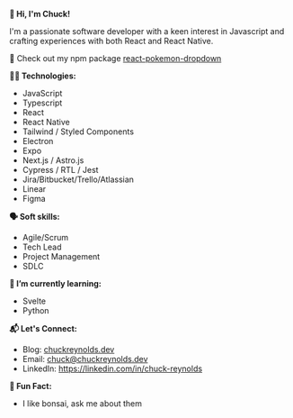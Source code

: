 <!--
**GUITARPLRC/guitarplrc** is a ✨ _special_ ✨ repository because its `README.md` (this file) appears on your GitHub profile.

Here are some ideas to get you started:

- 🔭 I’m currently working on ...
- 🌱 I’m currently learning ...
- 👯 I’m looking to collaborate on ...
- 🤔 I’m looking for help with ...
- 💬 Ask me about ...
- 📫 How to reach me: ...
- 😄 Pronouns: ...
- ⚡ Fun fact: ...
-->

**👋 Hi, I'm Chuck!**

I'm a passionate software developer with a keen interest in Javascript and crafting experiences with both React and React Native.

👀 Check out my npm package [react-pokemon-dropdown](https://www.npmjs.com/package/react-pokemon-dropdown)

**🧑‍💻 Technologies:**

*  JavaScript
*  Typescript
*  React
*  React Native
*  Tailwind / Styled Components
*  Electron
*  Expo
*  Next.js / Astro.js
*  Cypress / RTL / Jest
*  Jira/Bitbucket/Trello/Atlassian
*  Linear
*  Figma

**🗣️ Soft skills:**

* Agile/Scrum
* Tech Lead
* Project Management
* SDLC

**🌱 I’m currently learning:**

* Svelte
* Python

**📬 Let's Connect:**

*  Blog: [chuckreynolds.dev](https://chuckreynolds.dev)
*  Email: chuck@chuckreynolds.dev
*  LinkedIn: https://linkedin.com/in/chuck-reynolds

**🌳 Fun Fact:**

* I like bonsai, ask me about them
